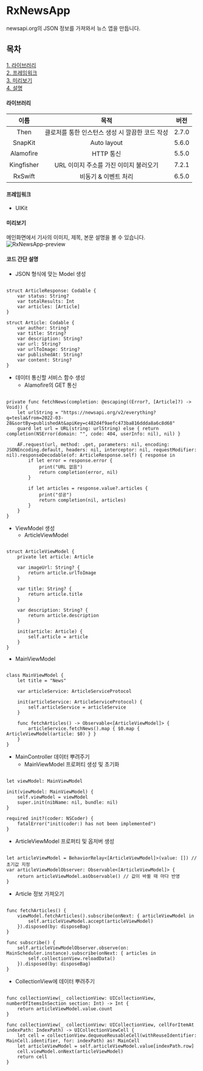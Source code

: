 # RxNewsApp
newsapi.org의 JSON 정보를 가져와서 뉴스 앱을 만듭니다.

## 목차

[1. 라이브러리](#라이브러리)   
[2. 프레임워크](#프레임워크)   
[3. 미리보기](#미리보기)   
[4. 설명](#코드-간단-설명)   

#### 라이브러리   
|이름|목적|버전|
|:------:|:---:|:---:|
|Then|클로저를 통한 인스턴스 생성 시 깔끔한 코드 작성|2.7.0|
|SnapKit|Auto layout|5.6.0|
|Alamofire|HTTP 통신|5.5.0|
|Kingfisher|URL 이미지 주소를 가진 이미지 불러오기|7.2.1|
|RxSwift|비동기 & 이벤트 처리|6.5.0|
   
#### 프레임워크
- UIKit
   
#### 미리보기
메인화면에서 기사의 이미지, 제목, 본문 설명을 볼 수 있습니다.
![RxNewsApp-preview](https://user-images.githubusercontent.com/76255765/165728559-00e888ea-fa4d-4eee-8d27-52cbbdd5ada1.gif)
   
#### 코드 간단 설명
   
* JSON 형식에 맞는 Model 생성
<pre><code>
struct ArticleResponse: Codable {
    var status: String?
    var totalResults: Int
    var articles: [Article]
}

struct Article: Codable {
    var author: String?
    var title: String?
    var description: String?
    var url: String?
    var urlToImage: String?
    var publishedAt: String?
    var content: String?
}
</code></pre>

* 데이터 통신할 서비스 함수 생성
  * Alamofire의 GET 통신
<pre><code>
private func fetchNews(completion: @escaping((Error?, [Article]?) -> Void)) {
    let urlString = "https://newsapi.org/v2/everything?q=tesla&from=2022-03-28&sortBy=publishedAt&apiKey=c482d4f9aefc473ba816ddda8a6c8d68"
    guard let url = URL(string: urlString) else { return completion(NSError(domain: "", code: 404, userInfo: nil), nil) }

    AF.request(url, method: .get, parameters: nil, encoding: JSONEncoding.default, headers: nil, interceptor: nil, requestModifier: nil).responseDecodable(of: ArticleResponse.self) { response in
        if let error = response.error {
            print("URL 없음")
            return completion(error, nil)
        }

        if let articles = response.value?.articles {
            print("성공")
            return completion(nil, articles)
        }
    }
}
</code></pre>

* ViewModel 생성
   * ArticleViewModel
<pre><code>
struct ArticleViewModel {
    private let article: Article
    
    var imageUrl: String? {
        return article.urlToImage
    }
    
    var title: String? {
        return article.title
    }
    
    var description: String? {
        return article.description
    }
    
    init(article: Article) {
        self.article = article
    }
}
</code></pre>
   * MainViewModel 
<pre><code>
class MainViewModel {
    let title = "News"
    
    var articleService: ArticleServiceProtocol
    
    init(articleService: ArticleServiceProtocol) {
        self.articleService = articleService
    }
    
    func fetchArticles() -> Observable<[ArticleViewModel]> {
        articleService.fetchNews().map { $0.map { ArticleViewModel(article: $0) } }
    }
}
</code></pre>

* MainController 데이터 뿌려주기
   * MainViewModel 프로퍼티 생성 및 초기화
<pre><code>
let viewModel: MainViewModel

init(viewModel: MainViewModel) {
    self.viewModel = viewModel
    super.init(nibName: nil, bundle: nil)
}

required init?(coder: NSCoder) {
    fatalError("init(coder:) has not been implemented")
}
</code></pre>

   * ArticleViewModel 프로퍼티 및 옵저버 생성
<pre><code>
let articleViewModel = BehaviorRelay<[ArticleViewModel]>(value: []) // 초기값 지정
var articleViewModelObserver: Observable<[ArticleViewModel]> {
    return articleViewModel.asObservable() // 값이 바뀔 때 마다 반영
}
</code></pre>

   * Article 정보 가져오기
<pre><code>
func fetchArticles() {
    viewModel.fetchArticles().subscribe(onNext: { articleViewModel in
        self.articleViewModel.accept(articleViewModel)
    }).disposed(by: disposeBag)
}

func subscribe() {
    self.articleViewModelObserver.observe(on: MainScheduler.instance).subscribe(onNext: { articles in
        self.collectionView.reloadData()
    }).disposed(by: disposeBag)
}
</code></pre>

   * CollectionView에 데이터 뿌려주기
<pre><code>
func collectionView(_ collectionView: UICollectionView, numberOfItemsInSection section: Int) -> Int {
    return articleViewModel.value.count
}

func collectionView(_ collectionView: UICollectionView, cellForItemAt indexPath: IndexPath) -> UICollectionViewCell {
    let cell = collectionView.dequeueReusableCell(withReuseIdentifier: MainCell.identifier, for: indexPath) as! MainCell
    let articleViewModel = self.articleViewModel.value[indexPath.row]
    cell.viewModel.onNext(articleViewModel)
    return cell
}
